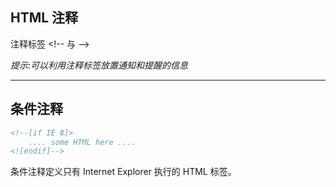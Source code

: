 ## HTML 注释

注释标签 &lt;!-- 与 --&gt;

_提示:可以利用注释标签放置通知和提醒的信息_

---

## 条件注释

```HTML
<!--[if IE 8]>
    .... some HTML here ....
<![endif]-->
```

条件注释定义只有 Internet Explorer 执行的 HTML 标签。

